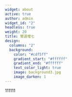 ```yaml
---
widget: about
active: true
author: admin
widget_id: "2"
headless: true
weight: 20
title: 辇道增七
design:
  columns: "2"
  background:
    color: "#cdf5ff"
    gradient_start: "#ffffff"
    gradient_end: "#ffffff"
    text_color_light: true
    image: background3.jpg
    image_darken: 1
---
```

111111